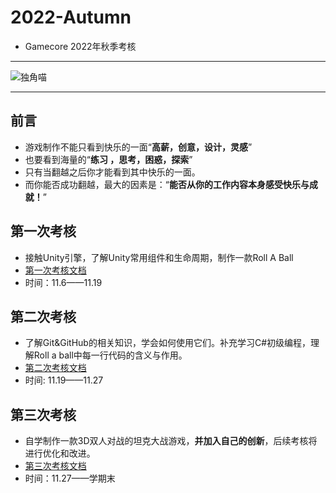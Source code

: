 # 2022-Autumn
* Gamecore 2022年秋季考核  
***   
![独角喵](https://i.postimg.cc/ncLZH4kb/QQ-20221102090610.jpg)     
***   
## 前言
* 游戏制作不能只看到快乐的一面“__高薪，创意，设计，灵感__”    
* 也要看到海量的“__练习 ，思考，困惑，探索__”   
* 只有当翻越之后你才能看到其中快乐的一面。   
* 而你能否成功翻越，最大的因素是：“__能否从你的工作内容本身感受快乐与成就！__”    
## 第一次考核
* 接触Unity引擎，了解Unity常用组件和生命周期，制作一款Roll A Ball
* [第一次考核文档](https://github.com/7ubbti/2022-Autumn/blob/main/doc/%E7%AC%AC%E4%B8%80%E6%AC%A1%E8%80%83%E6%A0%B8%E6%96%87%E6%A1%A3.md)
* 时间：11.6——11.19
## 第二次考核
* 了解Git&GitHub的相关知识，学会如何使用它们。补充学习C#初级编程，理解Roll a ball中每一行代码的含义与作用。
* [第二次考核文档](https://github.com/7ubbti/2022-Autumn/blob/main/doc/%E7%AC%AC%E4%BA%8C%E6%AC%A1%E8%80%83%E6%A0%B8%E6%96%87%E6%A1%A3.md)
* 时间: 11.19——11.27
## 第三次考核
* 自学制作一款3D双人对战的坦克大战游戏，__并加入自己的创新__，后续考核将进行优化和改进。
* [第三次考核文档](https://github.com/7ubbti/2022-Autumn/blob/main/doc/%E7%AC%AC%E4%B8%89%E6%AC%A1%E8%80%83%E6%A0%B8%E6%96%87%E6%A1%A3.md)
* 时间：11.27——学期末